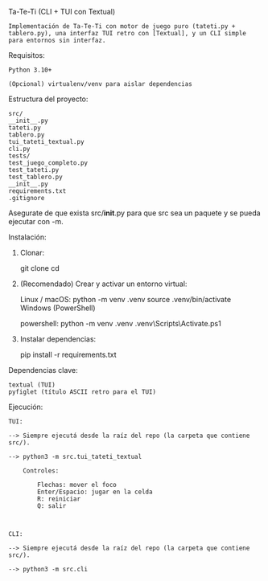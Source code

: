 Ta-Te-Ti (CLI + TUI con Textual)

    Implementación de Ta-Te-Ti con motor de juego puro (tateti.py + tablero.py), una interfaz TUI retro con [Textual], y un CLI simple para entornos sin interfaz.

Requisitos:

    Python 3.10+

    (Opcional) virtualenv/venv para aislar dependencias

Estructura del proyecto:

    src/
    __init__.py
    tateti.py
    tablero.py
    tui_tateti_textual.py   
    cli.py                   
    tests/  
    test_juego_completo.py
    test_tateti.py
    test_tablero.py
    __init__.py                 
    requirements.txt
    .gitignore

Asegurate de que exista src/__init__.py para que src sea un paquete y se pueda ejecutar con -m.



Instalación:

1) Clonar:

    git clone <URL-DEL-REPO>
    cd <carpeta-del-repo>


2) (Recomendado) Crear y activar un entorno virtual:

    Linux / macOS:
        python -m venv .venv
        source .venv/bin/activate
        Windows (PowerShell)

    powershell:
        python -m venv .venv
        .venv\Scripts\Activate.ps1


3) Instalar dependencias:

    pip install -r requirements.txt



Dependencias clave:

    textual (TUI)
    pyfiglet (título ASCII retro para el TUI)



Ejecución:


    TUI:

    --> Siempre ejecutá desde la raíz del repo (la carpeta que contiene src/).

    --> python3 -m src.tui_tateti_textual

        Controles:

            Flechas: mover el foco
            Enter/Espacio: jugar en la celda
            R: reiniciar
            Q: salir



    CLI: 

    --> Siempre ejecutá desde la raíz del repo (la carpeta que contiene src/).

    --> python3 -m src.cli
